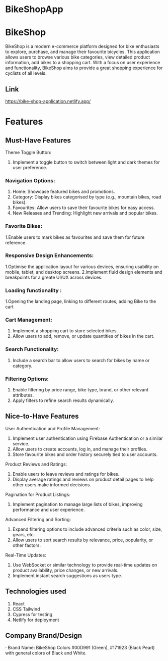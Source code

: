 # BikeShopApp
# BikeShop
BikeShop is a modern e-commerce platform designed for bike enthusiasts to explore, purchase, and manage their favourite bicycles. 
This application allows users to browse various bike categories, view detailed product information, add bikes to a shopping cart. 
With a focus on user experience and functionality, BikeShop aims to provide a great shopping experience for cyclists of all levels.

## Link
https://bike-shop-application.netlify.app/

# Features
## Must-Have Features
Theme Toggle Button:
1. Implement a toggle button to switch between light and dark themes for user preference.

### Navigation Options:
1. Home: Showcase featured bikes and promotions.
2. Category: Display bikes categorised by type (e.g., mountain bikes, road bikes).
3. Favourites: Allow users to save their favourite bikes for easy access.
4. New Releases and Trending: Highlight new arrivals and popular bikes.

### Favorite Bikes:
1.Enable users to mark bikes as favourites and save them for future reference.

### Responsive Design Enhancements:
1.Optimise the application layout for various devices, ensuring usability on mobile, tablet, and desktop screens.
2.Implement fluid design elements and breakpoints for a greate UI/UX across devices.

### Loading functionality :
1.Opening the landing page, linking to different routes, adding Bike to the cart

### Cart Management:
1. Implement a shopping cart to store selected bikes.
3. Allow users to add, remove, or update quantities of bikes in the cart.
   
### Search Functionality:
1. Include a search bar to allow users to search for bikes by name or category.
   
### Filtering Options:
1. Enable filtering by price range, bike type, brand, or other relevant attributes.
2. Apply filters to refine search results dynamically.
   
## Nice-to-Have Features

User Authentication and Profile Management:
1. Implement user authentication using Firebase Authentication or a similar service.
2. Allow users to create accounts, log in, and manage their profiles.
3. Store favourite bikes and order history securely tied to user accounts.

Product Reviews and Ratings:
1. Enable users to leave reviews and ratings for bikes.
2. Display average ratings and reviews on product detail pages to help other users make informed decisions.

Pagination for Product Listings:
1. Implement pagination to manage large lists of bikes, improving performance and user experience.

Advanced Filtering and Sorting:
1. Expand filtering options to include advanced criteria such as color, size, gears, etc.
2. Allow users to sort search results by relevance, price, popularity, or other factors.

Real-Time Updates:
1. Use WebSocket or similar technology to provide real-time updates on product availability, price changes, or new arrivals.
2. Implement instant search suggestions as users type.

## Technologies used
1. React
2. CSS Tailwind
3. Cypress for testing
4. Netlify for deployment

## Company Brand/Design
· Brand Name: BikeShop
Colors
 #00D991 (Green), #171923 (Black Pearl) with general colors of Black and White.
